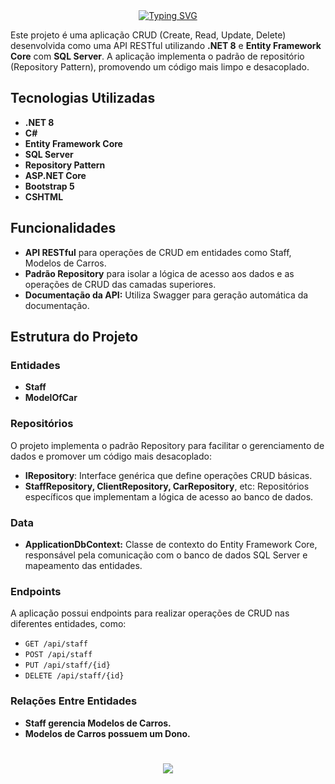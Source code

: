 <div align="center">
  <a href="https://git.io/typing-svg">
    <img src="https://readme-typing-svg.demolab.com?font=Silkscreen&size=20&duration=1500&pause=1000&center=true&vCenter=true&multiline=true&repeat=false&random=false&width=700&height=110&lines=CRUD+Carros+Web+API+com+%2ENET+8+e+SQL+Server" 
    alt="Typing SVG" />
  </a>
</div>

Este projeto é uma aplicação CRUD (Create, Read, Update, Delete) desenvolvida como uma API RESTful utilizando **.NET 8** e **Entity Framework Core** com **SQL Server**. A aplicação implementa o padrão de repositório (Repository Pattern), promovendo um código mais limpo e desacoplado.

## Tecnologias Utilizadas

- **.NET 8**
- **C#**
- **Entity Framework Core**
- **SQL Server**
- **Repository Pattern**
- **ASP.NET Core**
- **Bootstrap 5**
- **CSHTML**

## Funcionalidades

- **API RESTful** para operações de CRUD em entidades como Staff, Modelos de Carros.
- **Padrão Repository** para isolar a lógica de acesso aos dados e as operações de CRUD das camadas superiores.
- **Documentação da API:** Utiliza Swagger para geração automática da documentação.

## Estrutura do Projeto

### Entidades

- **Staff**
- **ModelOfCar**

### Repositórios

O projeto implementa o padrão Repository para facilitar o gerenciamento de dados e promover um código mais desacoplado:

- **IRepository<T>**: Interface genérica que define operações CRUD básicas.
- **StaffRepository, ClientRepository, CarRepository**, etc: Repositórios específicos que implementam a lógica de acesso ao banco de dados.

### Data

- **ApplicationDbContext:** Classe de contexto do Entity Framework Core, responsável pela comunicação com o banco de dados SQL Server e mapeamento das entidades.
  
### Endpoints

A aplicação possui endpoints para realizar operações de CRUD nas diferentes entidades, como:

- `GET /api/staff`
- `POST /api/staff`
- `PUT /api/staff/{id}`
- `DELETE /api/staff/{id}`

### Relações Entre Entidades

- **Staff gerencia Modelos de Carros.**
- **Modelos de Carros possuem um Dono.**

<h1 align="center">
<img src="https://readme-typing-svg.herokuapp.com/?font=Silkscreen&size=35&center=true&vCenter=true&width=700&height=70&duration=5000&lines=Obrigado+pela+atenção!;" />
</h1>

